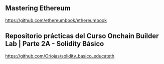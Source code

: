 ## Mastering Ethereum
https://github.com/ethereumbook/ethereumbook

## Repositorio prácticas del Curso Onchain Builder Lab | Parte 2A - Solidity Básico
https://github.com/Oriojas/solidity_basico_educateth